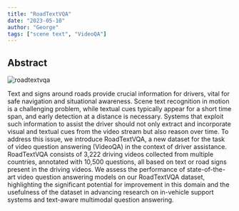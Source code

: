 ```yaml
---
title: "RoadTextVQA"
date: "2023-05-10"
author: "George"
tags: ["scene text", "VideoQA"]
---
```


## Abstract


![roadtextvqa](/img/roadtextvqa/roadtext_main.png)  

Text and signs around roads provide crucial information for drivers, vital for safe navigation and situational awareness.
Scene text recognition in motion is a challenging problem, while textual cues typically appear for a short time span, and early detection at a distance is necessary. Systems that exploit such information to assist the driver should not only extract and incorporate visual and textual cues from the video stream but also reason over time.
To address this issue, we introduce RoadTextVQA, a new dataset for the task of video question answering (VideoQA) in the context of driver assistance. RoadTextVQA consists of 3,222 driving videos collected from multiple countries, annotated with 10,500 questions, all based on text or road signs present in the driving videos. We assess the performance of state-of-the-art video question answering models on our RoadTextVQA dataset, highlighting the significant potential for improvement in this domain and the usefulness of the dataset in advancing research on in-vehicle support systems and text-aware multimodal question answering.
